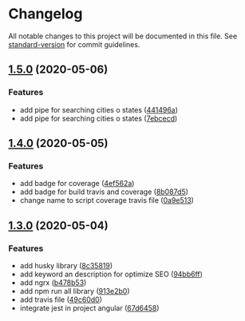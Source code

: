 # Changelog

All notable changes to this project will be documented in this file. See [standard-version](https://github.com/conventional-changelog/standard-version) for commit guidelines.

## [1.5.0](https://github.com/Alver23/app-covid/compare/v1.4.0...v1.5.0) (2020-05-06)

### Features

- add pipe for searching cities o states ([441496a](https://github.com/Alver23/app-covid/commit/441496a8b960ab25f56a5e08e06ba9a3931df24b))
- add pipe for searching cities o states ([7ebcecd](https://github.com/Alver23/app-covid/commit/7ebcecdbefa8ac37adcbe4b82e5367d867e62e4e))

## [1.4.0](https://github.com/Alver23/app-covid/compare/v1.3.0...v1.4.0) (2020-05-05)

### Features

- add badge for coverage ([4ef562a](https://github.com/Alver23/app-covid/commit/4ef562a9a274ac9a809b48e979f9811e54fddc03))
- add badge for build travis and coverage ([8b087d5](https://github.com/Alver23/app-covid/commit/8b087d5e8fd5b39a01edf70fac368e8b5bff6231))
- change name to script coverage travis file ([0a9e513](https://github.com/Alver23/app-covid/commit/0a9e51365d36745b973dd94aba5554bb05241100))

## [1.3.0](https://github.com/Alver23/app-covid/compare/v1.2.0...v1.3.0) (2020-05-04)

### Features

- add husky library ([8c35819](https://github.com/Alver23/app-covid/commit/8c35819d19157ed8f46d7fdbbe0675b176eba589))
- add keyword an description for optimize SEO ([94bb6ff](https://github.com/Alver23/app-covid/commit/94bb6ff686d57cd806ecf0d994651c4d7ee1891f))
- add ngrx ([b478b53](https://github.com/Alver23/app-covid/commit/b478b538c1c2ab2203ca65cd88bcb0194b5a4947))
- add npm run all library ([913e2b0](https://github.com/Alver23/app-covid/commit/913e2b0a180c8a2637247390b7b67278043c203d))
- add travis file ([49c60d0](https://github.com/Alver23/app-covid/commit/49c60d0e10bba486928f7fb805201ebe2576929d))
- integrate jest in project angular ([67d6458](https://github.com/Alver23/app-covid/commit/67d645862f728e80ed3f830f48e25693e631f175))
